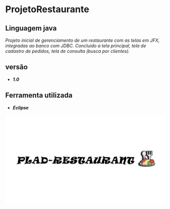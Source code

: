 # ProjetoRestaurante
## Linguagem java
*Projeto inicial de gerenciamento de um restaurante com as telas em JFX, integradas ao banco com JDBC.
Concluido a tela principal, tela de cadastro de pedidos, tela de consulta (busca por clientes).*

## versão
* _**1.0**_
## Ferramenta utilizada
* _**Eclipse**_


![logo_do_projeto](https://github.com/diego-amaral/projetoRestaurante/blob/master/imagens/logo_do_projeto.png)
